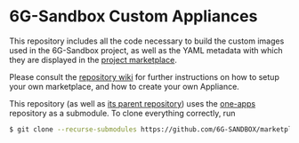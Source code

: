 # 6G-Sandbox Custom Appliances

This repository includes all the code necessary to build the custom images used in the 6G-Sandbox project, as well as the YAML metadata with which they are displayed in the [project marketplace](https://marketplace.mobilesandbox.cloud:9443/appliance).

Please consult the [repository wiki](https://github.com/6G-SANDBOX/marketplace-community/wiki) for further instructions on how to setup your own marketplace, and how to create your own Appliance.

This repository (as well as [its parent repository](https://github.com/OpenNebula/marketplace-community)) uses the [one-apps](https://github.com/OpenNebula/one-apps) repository as a submodule. To clone everything correctly, run
```bash
$ git clone --recurse-submodules https://github.com/6G-SANDBOX/marketplace-community.git
```
